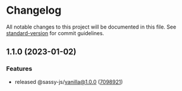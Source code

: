# Changelog

All notable changes to this project will be documented in this file. See [standard-version](https://github.com/conventional-changelog/standard-version) for commit guidelines.

## 1.1.0 (2023-01-02)


### Features

* released @sassy-js/vanilla@1.0.0 ([7098921](https://github.com/kashan-ahmad/sassy/commit/7098921f76c05b0430f6d83f0180b248c32b6a92))
